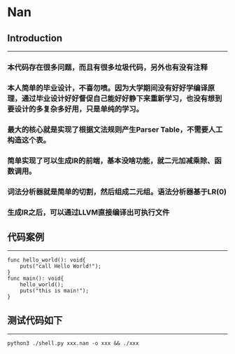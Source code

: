 # Nan
## Introduction
---
### 本代码存在很多问题，而且有很多垃圾代码，另外也有没有注释
### 本人简单的毕业设计，不喜勿喷。因为大学期间没有好好学编译原理，通过毕业设计好好督促自己能好好静下来重新学习，也没有想到要设计的多复杂多好用，只是单纯的学习。
### 最大的核心就是实现了根据文法规则产生Parser Table，不需要人工构造这个表。
### 简单实现了可以生成IR的前端，基本没啥功能，就二元加减乘除、函数调用。
### 词法分析器就是简单的切割，然后组成二元组。语法分析器基于LR(0)
### 生成IR之后，可以通过LLVM直接编译出可执行文件
## 代码案例
---
```
func hello_world(): void{
    puts("call Hello World!");
}
func main(): void{
    hello_world();
    puts("this is main!");
}
```
## 测试代码如下
---
```
python3 ./shell.py xxx.nan -o xxx && ./xxx
```
